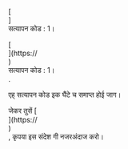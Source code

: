 [<br host>]<br action>सत्यापन कोड : 1।<br code>

[<br host>](https://<br host>)<br action>सत्यापन कोड : 1।<br code>.

एह् सत्यापन कोड इक घैंटे च समाप्त होई जाग।

जेकर तुसें [<br host>](https://<br host>)<br action>, कृपया इस संदेश गी नजरअंदाज करो।
